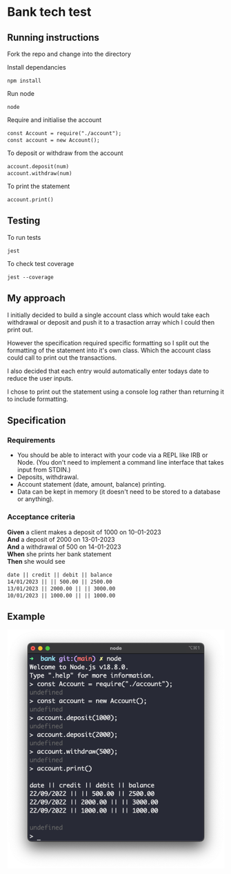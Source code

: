 # Bank tech test

## Running instructions

Fork the repo and change into the directory

Install dependancies

```
npm install
```

Run node

```
node
```

Require and initialise the account

```
const Account = require("./account");
const account = new Account();
```

To deposit or withdraw from the account

```
account.deposit(num)
account.withdraw(num)
```

To print the statement

```
account.print()
```

## Testing

To run tests

```
jest
```

To check test coverage

```
jest --coverage
```

## My approach

I initially decided to build a single account class which would take each withdrawal or deposit and push it to a trasaction array which I could then print out.

However the specification required specific formatting so I split out the formatting of the statement into it's own class. Which the account class could call to print out the transactions.

I also decided that each entry would automatically enter todays date to reduce the user inputs.

I chose to print out the statement using a console log rather than returning it to include formatting.

## Specification

### Requirements

- You should be able to interact with your code via a REPL like IRB or Node. (You don't need to implement a command line interface that takes input from STDIN.)
- Deposits, withdrawal.
- Account statement (date, amount, balance) printing.
- Data can be kept in memory (it doesn't need to be stored to a database or anything).

### Acceptance criteria

**Given** a client makes a deposit of 1000 on 10-01-2023  
**And** a deposit of 2000 on 13-01-2023  
**And** a withdrawal of 500 on 14-01-2023  
**When** she prints her bank statement  
**Then** she would see

```
date || credit || debit || balance
14/01/2023 || || 500.00 || 2500.00
13/01/2023 || 2000.00 || || 3000.00
10/01/2023 || 1000.00 || || 1000.00
```

## Example

![screenshot](./img/example.png)
